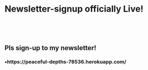 # Newsletter-signup <strong>officially Live!</strong>

<br>
<br>
<br>

<h2>Pls sign-up to my newsletter! </h2>
<h3>•https://peaceful-depths-78536.herokuapp.com/</h3>
